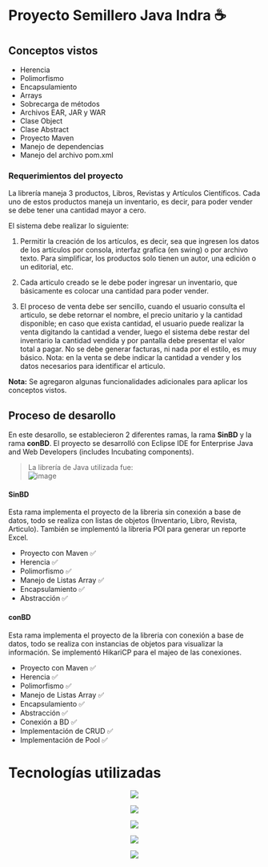 # Proyecto Semillero Java Indra ☕

## Conceptos vistos
- Herencia
- Polimorfismo
- Encapsulamiento
- Arrays
- Sobrecarga de métodos
- Archivos EAR, JAR y WAR
- Clase Object
- Clase Abstract
- Proyecto Maven
- Manejo de dependencias
- Manejo del archivo pom.xml

### Requerimientos del proyecto

La librería maneja 3 productos, Libros, Revistas y Artículos Científicos. Cada uno de estos productos maneja un inventario, es decir, para poder vender se debe tener una cantidad mayor a cero.

El sistema debe realizar lo siguiente: 

1. Permitir la creación de los artículos, es decir, sea que ingresen los datos de los artículos por consola, interfaz grafica (en swing) o por archivo texto. Para simplificar, los productos solo tienen un autor, una edición o un editorial, etc. 

2. Cada articulo creado se le debe poder ingresar un inventario, que básicamente es colocar una cantidad para poder vender. 

3. El proceso de venta debe ser sencillo, cuando el usuario consulta el articulo, se debe retornar el nombre, el precio unitario y la cantidad disponible; en caso que exista cantidad, el usuario puede realizar la venta digitando la cantidad a vender, luego el sistema debe restar del inventario la cantidad vendida y por pantalla debe presentar el valor total a pagar. No se debe generar facturas, ni nada por el estilo, es muy básico. Nota: en la venta se debe indicar la cantidad a vender y los datos necesarios para identificar el articulo. 

**Nota:** Se agregaron algunas funcionalidades adicionales para aplicar los conceptos vistos.

## Proceso de desarollo
En este desarollo, se establecieron 2 diferentes ramas, la rama **SinBD** y la rama **conBD**.
El proyecto se desarrolló con Eclipse IDE for Enterprise Java and Web Developers (includes Incubating components).
> La librería de Java utilizada fue:  
![image](https://user-images.githubusercontent.com/80859223/164769120-d2f95cfd-6869-448b-afbd-96246c817a85.png)


#### SinBD
Esta rama implementa el proyecto de la libreria sin conexión a base de datos, todo se realiza con listas de objetos (Inventario, Libro, Revista, Articulo). También se implementó la libreria POI para generar un reporte Excel.
- Proyecto con Maven ✅
- Herencia ✅
- Polimorfismo ✅
- Manejo de Listas Array ✅
- Encapsulamiento ✅
- Abstracción ✅

#### conBD
Esta rama implementa el proyecto de la libreria con conexión a base de datos, todo se realiza con instancias de objetos para visualizar la información. Se implementó HikariCP para el majeo de las conexiones.
- Proyecto con Maven ✅
- Herencia ✅
- Polimorfismo ✅
- Manejo de Listas Array ✅
- Encapsulamiento ✅
- Abstracción ✅
- Conexión a BD ✅
- Implementación de CRUD ✅
- Implementación de Pool ✅

# Tecnologías utilizadas

<p align="center">
  <img src="https://user-images.githubusercontent.com/80859223/164781711-93cfe3a4-f7a4-416d-946e-d6e57e22a3e0.png" />
</p>


<p align="center">
  <img src="https://user-images.githubusercontent.com/80859223/164781878-b0c6ab6a-4142-4e8b-909b-0959718306e3.png" />
</p>

<p align="center">
  <img src="https://user-images.githubusercontent.com/80859223/164782052-634f10a7-4765-415c-b983-51d36dd22c22.png" />
</p>


<p align="center">
  <img src="https://user-images.githubusercontent.com/80859223/164782178-c55c61cc-8023-40bf-87f3-5f9775ef2d64.png" />
</p>


<p align="center">
  <img src="https://user-images.githubusercontent.com/80859223/164782539-b9854400-b7bb-402d-a959-e514dc574e30.png" />
</p>









